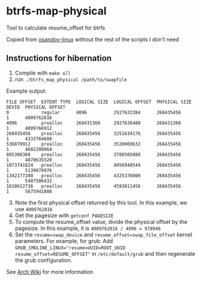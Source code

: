 # btrfs-map-physical
Tool to calculate resume_offset for btrfs

Copied from [osandov-linux](https://github.com/osandov/osandov-linux/blob/master/scripts/btrfs_map_physical.c) without the rest of the scripts I don't need

## Instructions for hibernation
1. Compile with `make all`
2. run `./btrfs_map_physical /path/to/swapfile`

Example output:
```
FILE OFFSET  EXTENT TYPE  LOGICAL SIZE  LOGICAL OFFSET  PHYSICAL SIZE  DEVID  PHYSICAL OFFSET
0            regular      4096          2927632384      268435456      1      4009762816
4096         prealloc     268431360     2927636480      268431360      1      4009766912
268435456    prealloc     268435456     3251634176      268435456      1      4333764608
536870912    prealloc     268435456     3520069632      268435456      1      4602200064
805306368    prealloc     268435456     3788505088      268435456      1      4870635520
1073741824   prealloc     268435456     4056940544      268435456      1      5139070976
1342177280   prealloc     268435456     4325376000      268435456      1      5407506432
1610612736   prealloc     268435456     4593811456      268435456      1      5675941888
```

3. Note the first physical offset returned by this tool. In this example, we
   use `4009762816`
4. Get the pagesize with `getconf PAGESIZE`
5. To compute the resume_offset value, divide the physical offset by the
   pagesize. In this example, it is `4009762816 / 4096 = 978946`
6. Set the `resume=swap_device` and `resume_offset=swap_file_offset` kernel
   parameters.
   For example, for grub: 
    Add `GRUB_CMDLINE_LINUX="resume=UUID=ROOT_UUID resume_offset=RESUME_OFFSET"`
    in `/etc/default/grub` and then regenerate the grub configuration.

See [Arch Wiki](https://wiki.archlinux.org/title/Power_management/Suspend_and_hibernate#Hibernation_into_swap_file_on_Btrfs) for more information
